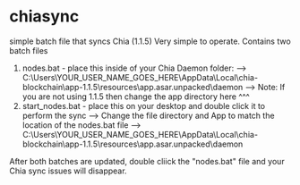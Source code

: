 # chiasync
simple batch file that syncs Chia (1.1.5) 
Very simple to operate.  Contains two batch files

1) nodes.bat  -  place this inside of your Chia Daemon folder:
      -->  C:\Users\YOUR_USER_NAME_GOES_HERE\AppData\Local\chia-blockchain\app-1.1.5\resources\app.asar.unpacked\daemon
      -->  Note:  If you are not using 1.1.5 then change the app directory here ^^^
2) start_nodes.bat - place this on your desktop and double click it to perform the sync
      -->  Change the file directory and App to match the location of the nodes.bat file
      -->  C:\Users\YOUR_USER_NAME_GOES_HERE\AppData\Local\chia-blockchain\app-1.1.5\resources\app.asar.unpacked\daemon
      
After both batches are updated, double cliick the "nodes.bat" file and your Chia sync issues will disappear.

